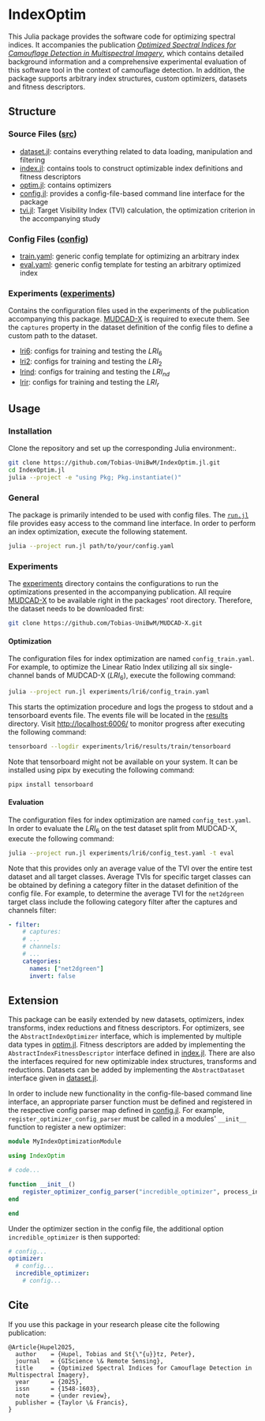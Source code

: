 # IndexOptim

This Julia package provides the software code for optimizing spectral indices. It accompanies the publication [_Optimized Spectral Indices for Camouflage Detection in Multispectral Imagery_](https://www.tandfonline.com/journals/tgrs20), which contains detailed background information and a comprehensive experimental evaluation of this software tool in the context of camouflage detection. In addition, the package supports arbitrary index structures, custom optimizers, datasets and fitness descriptors.

## Structure

### Source Files ([src](src))

- [dataset.jl](src/dataset.jl): contains everything related to data loading, manipulation and filtering
- [index.jl](src/index.jl): contains tools to construct optimizable index definitions and fitness descriptors
- [optim.jl](src/optim.jl): contains optimizers
- [config.jl](src/config.jl): provides a config-file-based command line interface for the package
- [tvi.jl](src/tvi.jl): Target Visibility Index (TVI) calculation, the optimization criterion in the accompanying study

### Config Files ([config](config))

- [train.yaml](config/train.yaml): generic config template for optimizing an arbitrary index
- [eval.yaml](config/eval.yaml): generic config template for testing an arbitrary optimized index

### Experiments ([experiments](experiments))

Contains the configuration files used in the experiments of the publication accompanying this package. [MUDCAD-X](https://github.com/Tobias-UniBwM/MUDCAD-X) is required to execute them. See the `captures` property in the dataset definition of the config files to define a custom path to the dataset.

- [lri6](experiments/lri6/): configs for training and testing the $LRI_6$
- [lri2](experiments/lri2/): configs for training and testing the $LRI_2$
- [lrind](experiments/lrind/): configs for training and testing the $LRI_{nd}$
- [lrir](experiments/lrir/): configs for training and testing the $LRI_r$

## Usage

### Installation

Clone the repository and set up the corresponding Julia environment:.

```sh
git clone https://github.com/Tobias-UniBwM/IndexOptim.jl.git
cd IndexOptim.jl
julia --project -e "using Pkg; Pkg.instantiate()"
```

### General

The package is primarily intended to be used with config files. The [`run.jl`](run.jl) file provides easy access to the command line interface. In order to perform an index optimization, execute the following statement.
```sh
julia --project run.jl path/to/your/config.yaml
```
### Experiments

The [experiments](experiments/) directory contains the configurations to run the optimizations presented in the accompanying publication. All require [MUDCAD-X](https://github.com/Tobias-UniBwM/MUDCAD-X) to be available right in the packages' root directory. Therefore, the dataset needs to be downloaded first:
```sh
git clone https://github.com/Tobias-UniBwM/MUDCAD-X.git
```

#### Optimization

The configuration files for index optimization are named `config_train.yaml`. For example, to optimize the Linear Ratio Index utilizing all six single-channel bands of MUDCAD-X ($LRI_6$), execute the following command:
```sh
julia --project run.jl experiments/lri6/config_train.yaml
```
This starts the optimization procedure and logs the progess to stdout and a tensorboard events file. The events file will be located in the [results](experiments/lri6/results/train/) directory. Visit [http://localhost:6006/](http://localhost:6006/) to monitor progress after executing the following command:
```sh
tensorboard --logdir experiments/lri6/results/train/tensorboard
```
Note that tensorboard might not be available on your system. It can be installed using pipx by executing the following command:
```sh
pipx install tensorboard
```

#### Evaluation

The configuration files for index optimization are named `config_test.yaml`. In order to evaluate the $LRI_6$ on the test dataset split from MUDCAD-X, execute the following command:
```sh
julia --project run.jl experiments/lri6/config_test.yaml -t eval
```
Note that this provides only an average value of the TVI over the entire test dataset and all target classes. Average TVIs for specific target classes can be obtained by defining a category filter in the dataset definition of the config file. For example, to determine the average TVI for the `net2dgreen` target class include the following category filter after the captures and channels filter:
```yaml
- filter:
    # captures:
    # ...
    # channels:
    # ...
    categories:
      names: ["net2dgreen"]
      invert: false
```

## Extension

This package can be easily extended by new datasets, optimizers, index transforms, index reductions and fitness descriptors. For optimizers, see the `AbstractIndexOptimizer` interface, which is implemented by multiple data types in [optim.jl](src/optim.jl). Fitness descriptors are added by implementing the `AbstractIndexFitnessDescriptor` interface defined in [index.jl](src/index.jl). There are also the interfaces required for new optimizable index structures, transforms and reductions. Datasets can be added by implementing the `AbstractDataset` interface given in [dataset.jl](src/dataset.jl).

In order to include new functionality in the config-file-based command line interface, an appropriate parser function must be defined and registered in the respective config parser map defined in [config.jl](src/config.jl). For example, `register_optimizer_config_parser` must be called in a modules' `__init__` function to register a new optimizer:

```julia
module MyIndexOptimizationModule

using IndexOptim

# code...

function __init__()
    register_optimizer_config_parser("incredible_optimizer", process_incredible_optimizer_config)
end

end
```

Under the optimizer section in the config file, the additional option `incredible_optimizer` is then supported:
```yaml
# config...
optimizer:
  # config...
  incredible_optimizer:
    # config...
```

## Cite

If you use this package in your research please cite the following publication:
```
@Article{Hupel2025,
  author    = {Hupel, Tobias and St{\"{u}}tz, Peter},
  journal   = {GIScience \& Remote Sensing},
  title     = {Optimized Spectral Indices for Camouflage Detection in Multispectral Imagery},
  year      = {2025},
  issn      = {1548-1603},
  note      = {under review},
  publisher = {Taylor \& Francis},
}
```